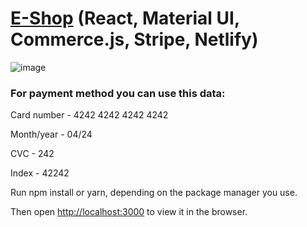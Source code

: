 # [E-Shop](https://e-shop-sserkov.netlify.app) (React, Material UI, Commerce.js, Stripe, Netlify)

![image](https://user-images.githubusercontent.com/68920116/114434626-e6eead00-9bcb-11eb-8267-0b42bb501439.png)


### For payment method you can use this data:

Card number - 4242 4242 4242 4242

Month/year - 04/24

CVC - 242

Index - 42242

Run npm install or yarn, depending on the package manager you use.

Then open [http://localhost:3000](http://localhost:3000) to view it in the browser.

